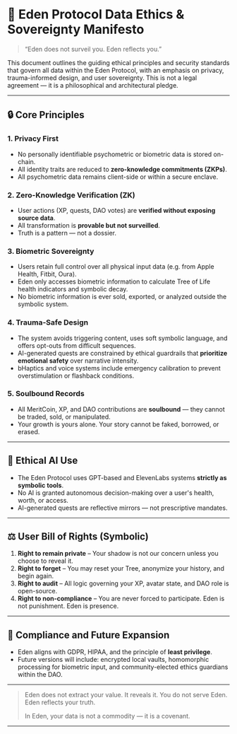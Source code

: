 # 🔐 Eden Protocol Data Ethics & Sovereignty Manifesto

> “Eden does not surveil you. Eden reflects you.”

This document outlines the guiding ethical principles and security standards that govern all data within the Eden Protocol, with an emphasis on privacy, trauma-informed design, and user sovereignty. This is not a legal agreement — it is a philosophical and architectural pledge.

---

## 🔒 Core Principles

### 1. **Privacy First**
- No personally identifiable psychometric or biometric data is stored on-chain.
- All identity traits are reduced to **zero-knowledge commitments (ZKPs)**.
- All psychometric data remains client-side or within a secure enclave.

### 2. **Zero-Knowledge Verification (ZK)**
- User actions (XP, quests, DAO votes) are **verified without exposing source data**.
- All transformation is **provable but not surveilled**.
- Truth is a pattern — not a dossier.

### 3. **Biometric Sovereignty**
- Users retain full control over all physical input data (e.g. from Apple Health, Fitbit, Oura).
- Eden only accesses biometric information to calculate Tree of Life health indicators and symbolic decay.
- No biometric information is ever sold, exported, or analyzed outside the symbolic system.

### 4. **Trauma-Safe Design**
- The system avoids triggering content, uses soft symbolic language, and offers opt-outs from difficult sequences.
- AI-generated quests are constrained by ethical guardrails that **prioritize emotional safety** over narrative intensity.
- bHaptics and voice systems include emergency calibration to prevent overstimulation or flashback conditions.

### 5. **Soulbound Records**
- All MeritCoin, XP, and DAO contributions are **soulbound** — they cannot be traded, sold, or manipulated.
- Your growth is yours alone. Your story cannot be faked, borrowed, or erased.

---

## 🧠 Ethical AI Use

- The Eden Protocol uses GPT-based and ElevenLabs systems **strictly as symbolic tools**.
- No AI is granted autonomous decision-making over a user's health, worth, or access.
- AI-generated quests are reflective mirrors — not prescriptive mandates.

---

## ⚖️ User Bill of Rights (Symbolic)

1. **Right to remain private** – Your shadow is not our concern unless you choose to reveal it.
2. **Right to forget** – You may reset your Tree, anonymize your history, and begin again.
3. **Right to audit** – All logic governing your XP, avatar state, and DAO role is open-source.
4. **Right to non-compliance** – You are never forced to participate. Eden is not punishment. Eden is presence.

---

## 📜 Compliance and Future Expansion

- Eden aligns with GDPR, HIPAA, and the principle of **least privilege**.
- Future versions will include: encrypted local vaults, homomorphic processing for biometric input, and community-elected ethics guardians within the DAO.

---

> Eden does not extract your value. It reveals it.
> You do not serve Eden. Eden reflects your truth.
> 
> In Eden, your data is not a commodity — it is a covenant.

---
